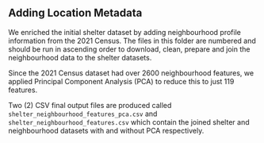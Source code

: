 ## Adding Location Metadata

We enriched the initial shelter dataset by adding neighbourhood profile information from the 2021 Census. The files in this folder 
are numbered and should be run in ascending order to download, clean, prepare and join the neighbourhood data to the 
shelter datasets.

Since the 2021 Census dataset had over 2600 neighbourhood features, we applied Principal Component Analysis (PCA) to 
reduce this to just 119 features.

Two (2) CSV final output files are produced called `shelter_neighbourhood_features_pca.csv` and `shelter_neighbourhood_features.csv`
which contain the joined shelter and neighbourhood datasets with and without PCA respectively.
